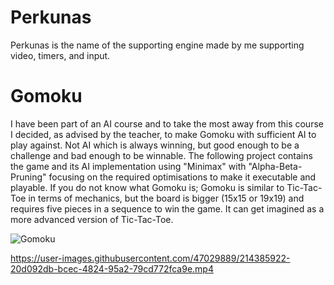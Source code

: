 # Perkunas

Perkunas is the name of the supporting engine made by me supporting video, timers, and input.

# Gomoku

I have been part of an AI course and to take the most away from this course I decided, as advised by the teacher, to make Gomoku with sufficient AI to play against. 
Not AI which is always winning, but good enough to be a challenge and bad enough to be winnable.
The following project contains the game and its AI implementation using "Minimax" with "Alpha-Beta-Pruning" focusing on the required optimisations to make it executable and playable.
If you do not know what Gomoku is; Gomoku is similar to Tic-Tac-Toe in terms of mechanics, but the board is bigger (15x15 or 19x19) and requires five pieces in a sequence to win the game. It can get imagined as a more advanced version of Tic-Tac-Toe. 

![Gomoku](https://user-images.githubusercontent.com/47029889/214385313-23867c67-8b2f-4e97-9515-a260bbbc8c9f.png)

https://user-images.githubusercontent.com/47029889/214385922-20d092db-bcec-4824-95a2-79cd772fca9e.mp4

